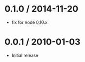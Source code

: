 
0.1.0 / 2014-11-20
==================

  * fix for node 0.10.x

0.0.1 / 2010-01-03
==================

  * Initial release
